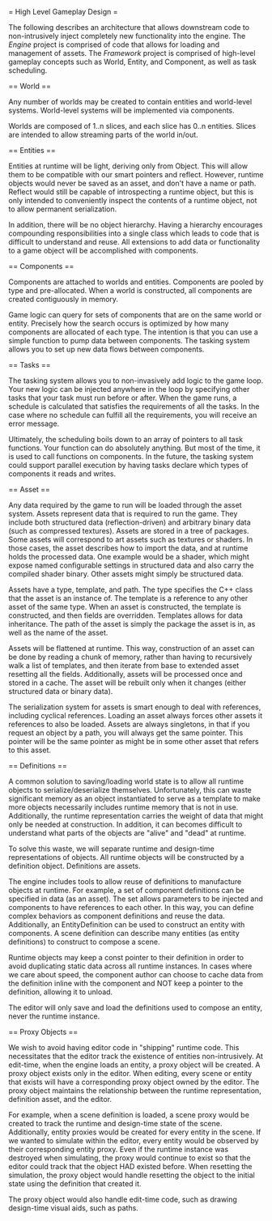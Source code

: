 = High Level Gameplay Design =

The following describes an architecture that allows downstream code to non-intrusively inject completely new functionality into the engine. The *Engine* project is comprised of code that allows for loading and management of assets. The *Framework* project is comprised of high-level gameplay concepts such as World, Entity, and Component, as well as task scheduling.

== World ==

Any number of worlds may be created to contain entities and world-level systems. World-level systems will be implemented via components.

Worlds are composed of 1..n slices, and each slice has 0..n entities. Slices are intended to allow streaming parts of the world in/out.

== Entities ==

Entities at runtime will be light, deriving only from Object. This will allow them to be compatible with our smart pointers and reflect. However, runtime objects would never be saved as an asset, and don't have a name or path. Reflect would still be capable of introspecting a runtime object, but this is only intended to conveniently inspect the contents of a runtime object, not to allow permanent serialization.

In addition, there will be no object hierarchy. Having a hierarchy encourages compounding responsibilities into a single class which leads to code that is difficult to understand and reuse. All extensions to add data or functionality to a game object will be accomplished with components.

== Components == 

Components are attached to worlds and entities. Components are pooled by type and pre-allocated. When a world is constructed, all components are created contiguously in memory.

Game logic can query for sets of components that are on the same world or entity. Precisely how the search occurs is optimized by how many components are allocated of each type. The intention is that you can use a simple function to pump data between components. The tasking system allows you to set up new data flows between components.

== Tasks ==

The tasking system allows you to non-invasively add logic to the game loop. Your new logic can be injected anywhere in the loop by specifying other tasks that your task must run before or after. When the game runs, a schedule is calculated that satisfies the requirements of all the tasks. In the case where no schedule can fulfill all the requirements, you will receive an error message.

Ultimately, the scheduling boils down to an array of pointers to all task functions. Your function can do absolutely anything. But most of the time, it is used to call functions on components. In the future, the tasking system could support parallel execution by having tasks declare which types of components it reads and writes.

== Asset ==

Any data required by the game to run will be loaded through the asset system. Assets represent data that is required to run the game. They include both structured data (reflection-driven) and arbitrary binary data (such as compressed textures). Assets are stored in a tree of packages. Some assets will correspond to art assets such as textures or shaders. In those cases, the asset describes how to import the data, and at runtime holds the processed data. One example would be a shader, which might expose named configurable settings in structured data and also carry the compiled shader binary. Other assets might simply be structured data.

Assets have a type, template, and path. The type specifies the C++ class that the asset is an instance of. The template is a reference to any other asset of the same type. When an asset is constructed, the template is constructed, and then fields are overridden. Templates allows for data inheritance. The path of the asset is simply the package the asset is in, as well as the name of the asset.

Assets will be flattened at runtime. This way, construction of an asset can be done by reading a chunk of memory, rather than having to recursively walk a list of templates, and then iterate from base to extended asset resetting all the fields. Additionally, assets will be processed once and stored in a cache. The asset will be rebuilt only when it changes (either structured data or binary data).

The serialization system for assets is smart enough to deal with references, including cyclical references. Loading an asset always forces other assets it references to also be loaded. Assets are always singletons, in that if you request an object by a path, you will always get the same pointer. This pointer will be the same pointer as might be in some other asset that refers to this asset.

== Definitions ==

A common solution to saving/loading world state is to allow all runtime objects to serialize/deserialize themselves. Unfortunately, this can waste significant memory as an object instantiated to serve as a template to make more objects necessarily includes runtime memory that is not in use. Additionally, the runtime representation carries the weight of data that might only be needed at construction. In addition, it can becomes difficult to understand what parts of the objects are "alive" and "dead" at runtime.

To solve this waste, we will separate runtime and design-time representations of objects. All runtime objects will be constructed by a definition object. Definitions are assets.

The engine includes tools to allow reuse of definitions to manufacture objects at runtime. For example, a set of component definitions can be specified in data (as an asset). The set allows parameters to be injected and components to have references to each other. In this way, you can define complex behaviors as component definitions and reuse the data. Additionally, an EntityDefinition can be used to construct an entity with components. A scene definition can describe many entities (as entity definitions) to construct to compose a scene.

Runtime objects may keep a const pointer to their definition in order to avoid duplicating static data across all runtime instances. In cases where we care about speed, the component author can choose to cache data from the definition inline with the component and NOT keep a pointer to the definition, allowing it to unload.

The editor will only save and load the definitions used to compose an entity, never the runtime instance.

== Proxy Objects ==

We wish to avoid having editor code in "shipping" runtime code. This necessitates that the editor track the existence of entities non-intrusively. At edit-time, when the engine loads an entity, a proxy object will be created. A proxy object exists only in the editor. When editing, every scene or entity that exists will have a corresponding proxy object owned by the editor. The proxy object maintains the relationship between the runtime representation, definition asset, and the editor. 

For example, when a scene definition is loaded, a scene proxy would be created to track the runtime and design-time state of the scene. Additionally, entity proxies would be created for every entity in the scene. If we wanted to simulate within the editor, every entity would be observed by their corresponding entity proxy. Even if the runtime instance was destroyed when simulating, the proxy would continue to exist so that the editor could track that the object HAD existed before. When resetting the simulation, the proxy object would handle resetting the object to the initial state using the definition that created it.

The proxy object would also handle edit-time code, such as drawing design-time visual aids, such as paths.
